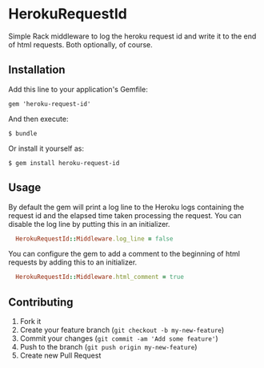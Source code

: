 # HerokuRequestId

Simple Rack middleware to log the heroku request id and write it to the end of html requests. Both optionally, of course.

## Installation

Add this line to your application's Gemfile:

    gem 'heroku-request-id'

And then execute:

    $ bundle

Or install it yourself as:

    $ gem install heroku-request-id

## Usage

By default the gem will print a log line to the Heroku logs
containing the request id and the elapsed time taken processing the
request.  You can disable the log line by putting this in an
initializer.

```ruby
  HerokuRequestId::Middleware.log_line = false
```

You can configure the gem to add a comment to the beginning of html
requests by adding this to an initializer.

```ruby
  HerokuRequestId::Middleware.html_comment = true
```

## Contributing

1. Fork it
2. Create your feature branch (`git checkout -b my-new-feature`)
3. Commit your changes (`git commit -am 'Add some feature'`)
4. Push to the branch (`git push origin my-new-feature`)
5. Create new Pull Request
